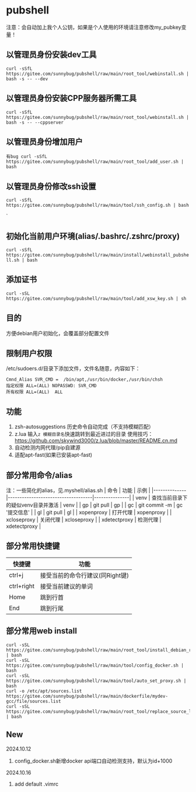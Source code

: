 # pubshell
注意：会自动加上我个人公钥，如果是个人使用的环境请注意修改my_pubkey变量！

## 以管理员身份安装dev工具
`
curl -sSfL https://gitee.com/sunnybug/pubshell/raw/main/root_tool/webinstall.sh | bash -s -- --dev
`
## 以管理员身份安装CPP服务器所需工具
`
curl -sSfL https://gitee.com/sunnybug/pubshell/raw/main/root_tool/webinstall.sh | bash -s -- --cppserver
`

## 以管理员身份增加用户
`
有bug
curl -sSfL https://gitee.com/sunnybug/pubshell/raw/main/root_tool/add_user.sh | bash
`

## 以管理员身份修改ssh设置
`
curl -sSfL https://gitee.com/sunnybug/pubshell/raw/main/tool/ssh_config.sh | bash
`

`
## 初始化当前用户环境(alias/.bashrc/.zshrc/proxy)
`
curl -sSfL https://gitee.com/sunnybug/pubshell/raw/main/install/webinstall_pubshell.sh | bash
`

## 添加证书
`
curl -sSL https://gitee.com/sunnybug/pubshell/raw/main/tool/add_xsw_key.sh | sh
`
## 目的
方便debian用户初始化，会覆盖部分配置文件

## 限制用户权限
/etc/sudoers.d/目录下添加文件，文件名随意，内容如下：
```
Cmnd_Alias SVR_CMD =  /bin/apt,/usr/bin/docker,/usr/bin/chsh
指定权限 ALL=(ALL) NOPASSWD: SVR_CMD
所有权限 ALL=(ALL)  ALL
```

## 功能
1. zsh-autosuggestions
   历史命令自动完成（不支持模糊匹配）
2. z.lua
   输入`z 模糊目录名`快速跳转到最近进过的目录
   使用技巧：https://github.com/skywind3000/z.lua/blob/master/README.cn.md
3. 自动检测内网代理/pip自建源
4. 适配apt-fast(如果已安装apt-fast)

## 部分常用命令/alias
注：一些简化的alias，见.myshell/alias.sh
| 命令         | 功能                               | 示例          |
|--------------|------------------------------------|---------------|
| venv         | 查找当前目录下的疑似venv目录并激活 | venv          |
| gp           | git pull                           | gp            |
| gc           | git commit -m                      | gc '提交信息' |
| gl           | git pull                           | gl            |
| xopenproxy   | 打开代理                           | xopenproxy    |
| xcloseproxy  | 关闭代理                           | xcloseproxy   |
| xdetectproxy | 检测代理                           | xdetectproxy  |


## 部分常用快捷键
| 快捷键     | 功能                            |
|------------|-------------------------------|
| ctrl+j     | 接受当前的命令行建议(同Right键) |
| ctrl+right | 接受当前建议的单词              |
| Home       | 跳到行首                        |
| End        | 跳到行尾                        |

## 部分常用web install
```shell
curl -sSL https://gitee.com/sunnybug/pubshell/raw/main/root_tool/install_debian_root_docker.sh | bash
curl -sSL https://gitee.com/sunnybug/pubshell/raw/main/tool/config_docker.sh | bash
curl -sSL https://gitee.com/sunnybug/pubshell/raw/main/tool/auto_set_proxy.sh | bash
curl -o /etc/apt/sources.list https://gitee.com/sunnybug/pubshell/raw/main/dockerfile/mydev-gcc/file/sources.list
curl -sSL https://gitee.com/sunnybug/pubshell/raw/main/root_tool/replace_source_list.sh | bash

```


## New
2024.10.12 
1. config_docker.sh新增docker api端口自动检测支持，默认为id+1000

2024.10.16
1. add default .vimrc